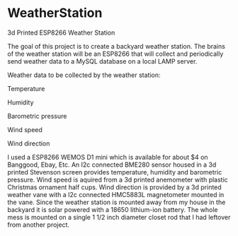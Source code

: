 # WeatherStation
3d Printed ESP8266 Weather Station

The goal of this project is to create a backyard weather station. The brains of the weather station will be an ESP8266 that will collect and periodically send weather data to a MySQL database on a local LAMP server.

Weather data to be collected by the weather station:

  Temperature
  
  Humidity
  
  Barometric pressure
  
  Wind speed
  
  Wind direction
  
  
I used a ESP8266 WEMOS D1 mini which is available for about $4 on Banggood, Ebay, Etc. An I2c connected BME280 sensor housed in a 3d printed Stevenson screen provides temperature, humidity and barometric pressure.  Wind speed is aquired from a 3d printed anemometer with plastic Christmas ornament half cups.  Wind direction is provided by a 3d printed weather vane with a I2c connected HMC5883L magnetometer mounted in the vane. Since the weather station is mounted away from my house in the backyard it is solar powered with a 18650 lithium-ion battery. The whole mess is mounted on a single 1 1/2 inch diameter closet rod that I had leftover from another project.
